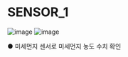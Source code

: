 # SENSOR_1

![image](https://github.com/user-attachments/assets/9ebd48fd-84cf-46f3-b694-f1bcde978aa3)
![image](https://github.com/user-attachments/assets/b8035d18-34bf-40c6-942f-ba0c1df0c559)

● 미세먼지 센서로 미세먼지 농도 수치 확인
